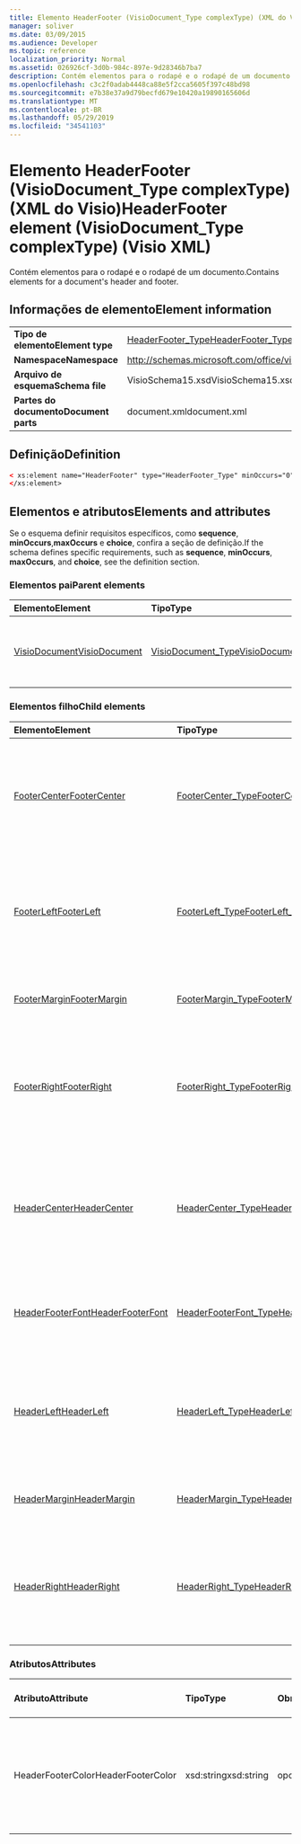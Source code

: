 ```yaml
---
title: Elemento HeaderFooter (VisioDocument_Type complexType) (XML do Visio)
manager: soliver
ms.date: 03/09/2015
ms.audience: Developer
ms.topic: reference
localization_priority: Normal
ms.assetid: 026926cf-3d0b-984c-897e-9d28346b7ba7
description: Contém elementos para o rodapé e o rodapé de um documento.
ms.openlocfilehash: c3c2f0adab4448ca88e5f2cca5605f397c48bd98
ms.sourcegitcommit: e7b38e37a9d79becfd679e10420a19890165606d
ms.translationtype: MT
ms.contentlocale: pt-BR
ms.lasthandoff: 05/29/2019
ms.locfileid: "34541103"
---
```

# <a name="headerfooter-element-visiodocument_type-complextype-visio-xml"></a><span data-ttu-id="d2ddf-103">Elemento HeaderFooter (VisioDocument_Type complexType) (XML do Visio)</span><span class="sxs-lookup"><span data-stu-id="d2ddf-103">HeaderFooter element (VisioDocument_Type complexType) (Visio XML)</span></span>

<span data-ttu-id="d2ddf-104">Contém elementos para o rodapé e o rodapé de um documento.</span><span class="sxs-lookup"><span data-stu-id="d2ddf-104">Contains elements for a document's header and footer.</span></span>
  
## <a name="element-information"></a><span data-ttu-id="d2ddf-105">Informações de elemento</span><span class="sxs-lookup"><span data-stu-id="d2ddf-105">Element information</span></span>

|||
|:-----|:-----|
|<span data-ttu-id="d2ddf-106">**Tipo de elemento**</span><span class="sxs-lookup"><span data-stu-id="d2ddf-106">**Element type**</span></span> <br/> |[<span data-ttu-id="d2ddf-107">HeaderFooter_Type</span><span class="sxs-lookup"><span data-stu-id="d2ddf-107">HeaderFooter_Type</span></span>](headerfooter_type-complextypevisio-xml.md) <br/> |
|<span data-ttu-id="d2ddf-108">**Namespace**</span><span class="sxs-lookup"><span data-stu-id="d2ddf-108">**Namespace**</span></span> <br/> |http://schemas.microsoft.com/office/visio/2012/main  <br/> |
|<span data-ttu-id="d2ddf-109">**Arquivo de esquema**</span><span class="sxs-lookup"><span data-stu-id="d2ddf-109">**Schema file**</span></span> <br/> |<span data-ttu-id="d2ddf-110">VisioSchema15.xsd</span><span class="sxs-lookup"><span data-stu-id="d2ddf-110">VisioSchema15.xsd</span></span>  <br/> |
|<span data-ttu-id="d2ddf-111">**Partes do documento**</span><span class="sxs-lookup"><span data-stu-id="d2ddf-111">**Document parts**</span></span> <br/> |<span data-ttu-id="d2ddf-112">document.xml</span><span class="sxs-lookup"><span data-stu-id="d2ddf-112">document.xml</span></span>  <br/> |
   
## <a name="definition"></a><span data-ttu-id="d2ddf-113">Definição</span><span class="sxs-lookup"><span data-stu-id="d2ddf-113">Definition</span></span>

```XML
< xs:element name="HeaderFooter" type="HeaderFooter_Type" minOccurs="0" maxOccurs="1" >
</xs:element>
```

## <a name="elements-and-attributes"></a><span data-ttu-id="d2ddf-114">Elementos e atributos</span><span class="sxs-lookup"><span data-stu-id="d2ddf-114">Elements and attributes</span></span>

<span data-ttu-id="d2ddf-115">Se o esquema definir requisitos específicos, como **sequence**, **minOccurs**,**maxOccurs** e **choice**, confira a seção de definição.</span><span class="sxs-lookup"><span data-stu-id="d2ddf-115">If the schema defines specific requirements, such as **sequence**, **minOccurs**, **maxOccurs**, and **choice**, see the definition section.</span></span> 
  
### <a name="parent-elements"></a><span data-ttu-id="d2ddf-116">Elementos pai</span><span class="sxs-lookup"><span data-stu-id="d2ddf-116">Parent elements</span></span>

|<span data-ttu-id="d2ddf-117">**Elemento**</span><span class="sxs-lookup"><span data-stu-id="d2ddf-117">**Element**</span></span>|<span data-ttu-id="d2ddf-118">**Tipo**</span><span class="sxs-lookup"><span data-stu-id="d2ddf-118">**Type**</span></span>|<span data-ttu-id="d2ddf-119">**Descrição**</span><span class="sxs-lookup"><span data-stu-id="d2ddf-119">**Description**</span></span>|
|:-----|:-----|:-----|
|[<span data-ttu-id="d2ddf-120">VisioDocument</span><span class="sxs-lookup"><span data-stu-id="d2ddf-120">VisioDocument</span></span>](visiodocument-elementvisio-xml.md) <br/> |[<span data-ttu-id="d2ddf-121">VisioDocument_Type</span><span class="sxs-lookup"><span data-stu-id="d2ddf-121">VisioDocument_Type</span></span>](visiodocument_type-complextypevisio-xml.md) <br/> |<span data-ttu-id="d2ddf-122">O elemento raiz de um documento do Microsoft Visio.</span><span class="sxs-lookup"><span data-stu-id="d2ddf-122">The root element of a Microsoft Visio document.</span></span>  <br/> |
   
### <a name="child-elements"></a><span data-ttu-id="d2ddf-123">Elementos filho</span><span class="sxs-lookup"><span data-stu-id="d2ddf-123">Child elements</span></span>

|<span data-ttu-id="d2ddf-124">**Elemento**</span><span class="sxs-lookup"><span data-stu-id="d2ddf-124">**Element**</span></span>|<span data-ttu-id="d2ddf-125">**Tipo**</span><span class="sxs-lookup"><span data-stu-id="d2ddf-125">**Type**</span></span>|<span data-ttu-id="d2ddf-126">**Descrição**</span><span class="sxs-lookup"><span data-stu-id="d2ddf-126">**Description**</span></span>|
|:-----|:-----|:-----|
|[<span data-ttu-id="d2ddf-127">FooterCenter</span><span class="sxs-lookup"><span data-stu-id="d2ddf-127">FooterCenter</span></span>](footercenter-element-headerfooter_type-complextypevisio-xml.md) <br/> |[<span data-ttu-id="d2ddf-128">FooterCenter_Type</span><span class="sxs-lookup"><span data-stu-id="d2ddf-128">FooterCenter_Type</span></span>](footercenter_type-complextypevisio-xml.md) <br/> |<span data-ttu-id="d2ddf-129">Contém a cadeia de caracteres de texto que aparece na parte central do rodapé de um documento.</span><span class="sxs-lookup"><span data-stu-id="d2ddf-129">Contains the text string that appears in the center portion of a document's footer.</span></span>  <br/> |
|[<span data-ttu-id="d2ddf-130">FooterLeft</span><span class="sxs-lookup"><span data-stu-id="d2ddf-130">FooterLeft</span></span>](footerleft-element-headerfooter_type-complextypevisio-xml.md) <br/> |[<span data-ttu-id="d2ddf-131">FooterLeft_Type</span><span class="sxs-lookup"><span data-stu-id="d2ddf-131">FooterLeft_Type</span></span>](footerleft_type-complextypevisio-xml.md) <br/> |<span data-ttu-id="d2ddf-132">Contém a cadeia de caracteres de texto que aparece na parte esquerda do rodapé de um documento.</span><span class="sxs-lookup"><span data-stu-id="d2ddf-132">Contains the text string that appears in the left portion of a document's footer.</span></span>  <br/> |
|[<span data-ttu-id="d2ddf-133">FooterMargin</span><span class="sxs-lookup"><span data-stu-id="d2ddf-133">FooterMargin</span></span>](footermargin-element-headerfooter_type-complextypevisio-xml.md) <br/> |[<span data-ttu-id="d2ddf-134">FooterMargin_Type</span><span class="sxs-lookup"><span data-stu-id="d2ddf-134">FooterMargin_Type</span></span>](footermargin_type-complextypevisio-xml.md) <br/> |<span data-ttu-id="d2ddf-135">Especifica a margem do rodapé de um documento.</span><span class="sxs-lookup"><span data-stu-id="d2ddf-135">Specifies the margin of a document's footer.</span></span>  <br/> |
|[<span data-ttu-id="d2ddf-136">FooterRight</span><span class="sxs-lookup"><span data-stu-id="d2ddf-136">FooterRight</span></span>](footerright-element-headerfooter_type-complextypevisio-xml.md) <br/> |[<span data-ttu-id="d2ddf-137">FooterRight_Type</span><span class="sxs-lookup"><span data-stu-id="d2ddf-137">FooterRight_Type</span></span>](footerright_type-complextypevisio-xml.md) <br/> |<span data-ttu-id="d2ddf-138">Contém a cadeia de caracteres de texto que aparece na parte direita do rodapé de um documento.</span><span class="sxs-lookup"><span data-stu-id="d2ddf-138">Contains the text string that appears in the right portion of a document's footer.</span></span>  <br/> |
|[<span data-ttu-id="d2ddf-139">HeaderCenter</span><span class="sxs-lookup"><span data-stu-id="d2ddf-139">HeaderCenter</span></span>](headercenter-element-headerfooter_type-complextypevisio-xml.md) <br/> |[<span data-ttu-id="d2ddf-140">HeaderCenter_Type</span><span class="sxs-lookup"><span data-stu-id="d2ddf-140">HeaderCenter_Type</span></span>](headercenter_type-complextypevisio-xml.md) <br/> |<span data-ttu-id="d2ddf-141">Obtém ou define a sequência de caracteres de texto que é exibida na parte central do cabeçalho de um documento.</span><span class="sxs-lookup"><span data-stu-id="d2ddf-141">Contains the text string that appears in the center portion of a document's header.</span></span>  <br/> |
|[<span data-ttu-id="d2ddf-142">HeaderFooterFont</span><span class="sxs-lookup"><span data-stu-id="d2ddf-142">HeaderFooterFont</span></span>](headerfooterfont-element-headerfooter_type-complextypevisio-xml.md) <br/> |[<span data-ttu-id="d2ddf-143">HeaderFooterFont_Type</span><span class="sxs-lookup"><span data-stu-id="d2ddf-143">HeaderFooterFont_Type</span></span>](headerfooterfont_type-complextypevisio-xml.md) <br/> |<span data-ttu-id="d2ddf-144">Especifica a fonte utilizada no texto do cabeçalho e do rodapé.</span><span class="sxs-lookup"><span data-stu-id="d2ddf-144">Specifies the font used for the header and footer text.</span></span>  <br/> |
|[<span data-ttu-id="d2ddf-145">HeaderLeft</span><span class="sxs-lookup"><span data-stu-id="d2ddf-145">HeaderLeft</span></span>](headerleft-element-headerfooter_type-complextypevisio-xml.md) <br/> |[<span data-ttu-id="d2ddf-146">HeaderLeft_Type</span><span class="sxs-lookup"><span data-stu-id="d2ddf-146">HeaderLeft_Type</span></span>](headerleft_type-complextypevisio-xml.md) <br/> |<span data-ttu-id="d2ddf-147">Contém a cadeia de caracteres de texto que aparece na parte esquerda do header de um documento.</span><span class="sxs-lookup"><span data-stu-id="d2ddf-147">Contains the text string that appears in the left portion of a document's header.</span></span>  <br/> |
|[<span data-ttu-id="d2ddf-148">HeaderMargin</span><span class="sxs-lookup"><span data-stu-id="d2ddf-148">HeaderMargin</span></span>](headermargin-element-headerfooter_type-complextypevisio-xml.md) <br/> |[<span data-ttu-id="d2ddf-149">HeaderMargin_Type</span><span class="sxs-lookup"><span data-stu-id="d2ddf-149">HeaderMargin_Type</span></span>](headermargin_type-complextypevisio-xml.md) <br/> |<span data-ttu-id="d2ddf-150">Especifica a margem do header de um documento.</span><span class="sxs-lookup"><span data-stu-id="d2ddf-150">Specifies the margin of a document's header.</span></span>  <br/> |
|[<span data-ttu-id="d2ddf-151">HeaderRight</span><span class="sxs-lookup"><span data-stu-id="d2ddf-151">HeaderRight</span></span>](headerright-element-headerfooter_type-complextypevisio-xml.md) <br/> |[<span data-ttu-id="d2ddf-152">HeaderRight_Type</span><span class="sxs-lookup"><span data-stu-id="d2ddf-152">HeaderRight_Type</span></span>](headerright_type-complextypevisio-xml.md) <br/> |<span data-ttu-id="d2ddf-153">Contém a cadeia de caracteres de texto que aparece na parte direita do header de um documento.</span><span class="sxs-lookup"><span data-stu-id="d2ddf-153">Contains the text string that appears in the right portion of a document's header.</span></span>  <br/> |
   
### <a name="attributes"></a><span data-ttu-id="d2ddf-154">Atributos</span><span class="sxs-lookup"><span data-stu-id="d2ddf-154">Attributes</span></span>

|<span data-ttu-id="d2ddf-155">**Atributo**</span><span class="sxs-lookup"><span data-stu-id="d2ddf-155">**Attribute**</span></span>|<span data-ttu-id="d2ddf-156">**Tipo**</span><span class="sxs-lookup"><span data-stu-id="d2ddf-156">**Type**</span></span>|<span data-ttu-id="d2ddf-157">**Obrigatório**</span><span class="sxs-lookup"><span data-stu-id="d2ddf-157">**Required**</span></span>|<span data-ttu-id="d2ddf-158">**Descrição**</span><span class="sxs-lookup"><span data-stu-id="d2ddf-158">**Description**</span></span>|<span data-ttu-id="d2ddf-159">**Valores possíveis**</span><span class="sxs-lookup"><span data-stu-id="d2ddf-159">**Possible values**</span></span>|
|:-----|:-----|:-----|:-----|:-----|
|<span data-ttu-id="d2ddf-160">HeaderFooterColor</span><span class="sxs-lookup"><span data-stu-id="d2ddf-160">HeaderFooterColor</span></span>  <br/> |<span data-ttu-id="d2ddf-161">xsd:string</span><span class="sxs-lookup"><span data-stu-id="d2ddf-161">xsd:string</span></span>  <br/> |<span data-ttu-id="d2ddf-162">opcional</span><span class="sxs-lookup"><span data-stu-id="d2ddf-162">optional</span></span>  <br/> |<span data-ttu-id="d2ddf-163">O valor RGB da cor do texto para o rodapé e o rodapé na notação hexadecimal; por exemplo, #rrggbb.</span><span class="sxs-lookup"><span data-stu-id="d2ddf-163">The RGB value of the text color for the header and footer in hexadecimal notation; for example, #rrggbb.</span></span>  <br/> |<span data-ttu-id="d2ddf-164">Valores do tipo xsd:string.</span><span class="sxs-lookup"><span data-stu-id="d2ddf-164">Values of the xsd:string type.</span></span>  <br/> |
   

